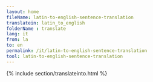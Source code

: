 ```yaml
---
layout: home
fileName: latin-to-english-sentence-translation
translatein: latin_to_english
folderName : translate
lang: it
from: la
to: en
permalink: /it/latin-to-english-sentence-translation
tool: latin-to-english-sentence-translation
---
```

{% include section/translateinto.html %}